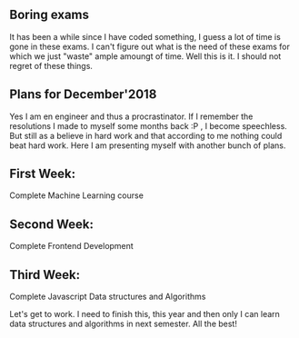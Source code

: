 Boring exams
----

It has been a while since I have coded something, I guess a lot of time is gone in these exams. I can't figure out what is the need of these exams for which we just "waste" ample amoungt of time. Well this is it. I should not regret of these things.

Plans for December'2018
------

Yes I am en engineer and thus a procrastinator. If I remember the resolutions I made to myself some months back :P , I become speechless.
But still as a believe in hard work and that according to me nothing could beat hard work. Here I am presenting myself with another bunch of plans. 

First Week:
------
Complete Machine Learning course

Second Week:
-----
Complete Frontend Development

Third Week:
------
Complete Javascript Data structures and Algorithms

Let's get to work. I need to finish this, this year and then only I can learn data structures and algorithms in next semester.
All the best!
